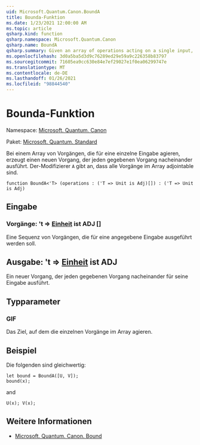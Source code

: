 ```yaml
---
uid: Microsoft.Quantum.Canon.BoundA
title: Bounda-Funktion
ms.date: 1/23/2021 12:00:00 AM
ms.topic: article
qsharp.kind: function
qsharp.namespace: Microsoft.Quantum.Canon
qsharp.name: BoundA
qsharp.summary: Given an array of operations acting on a single input, produces a new operation that performs each given operation in sequence. The modifier `A` indicates that all operations in the array are adjointable.
ms.openlocfilehash: 3d0a5ba5d3d9c76289ed29e59a9c226358b83797
ms.sourcegitcommit: 71605ea9cc630e84e7ef29027e1f0ea06299747e
ms.translationtype: MT
ms.contentlocale: de-DE
ms.lasthandoff: 01/26/2021
ms.locfileid: "98844540"
---
```

# <a name="bounda-function"></a>Bounda-Funktion

Namespace: [Microsoft. Quantum. Canon](xref:Microsoft.Quantum.Canon)

Paket: [Microsoft. Quantum. Standard](https://nuget.org/packages/Microsoft.Quantum.Standard)


Bei einem Array von Vorgängen, die für eine einzelne Eingabe agieren, erzeugt einen neuen Vorgang, der jeden gegebenen Vorgang nacheinander ausführt.
Der-Modifizierer `A` gibt an, dass alle Vorgänge im Array adjointable sind.

```qsharp
function BoundA<'T> (operations : ('T => Unit is Adj)[]) : ('T => Unit is Adj)
```


## <a name="input"></a>Eingabe

### <a name="operations--t--unit--is-adj"></a>Vorgänge: 't => [Einheit](xref:microsoft.quantum.lang-ref.unit)  ist ADJ []

Eine Sequenz von Vorgängen, die für eine angegebene Eingabe ausgeführt werden soll.



## <a name="output--t--unit--is-adj"></a>Ausgabe: 't => [Einheit](xref:microsoft.quantum.lang-ref.unit)  ist ADJ

Ein neuer Vorgang, der jeden gegebenen Vorgang nacheinander für seine Eingabe ausführt.

## <a name="type-parameters"></a>Typparameter

### <a name="t"></a>GIF

Das Ziel, auf dem die einzelnen Vorgänge im Array agieren.

## <a name="example"></a>Beispiel

Die folgenden sind gleichwertig:

```qsharp
let bound = BoundA([U, V]);
bound(x);
```

and

```qsharp
U(x); V(x);
```

## <a name="see-also"></a>Weitere Informationen

- [Microsoft. Quantum. Canon. Bound](xref:Microsoft.Quantum.Canon.Bound)
